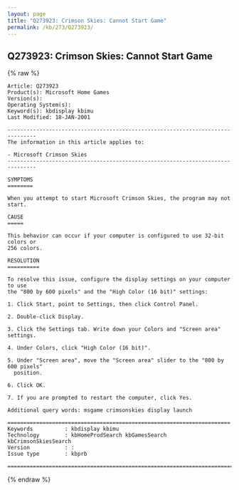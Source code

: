 ```yaml
---
layout: page
title: "Q273923: Crimson Skies: Cannot Start Game"
permalink: /kb/273/Q273923/
---
```


## Q273923: Crimson Skies: Cannot Start Game

{% raw %}

	Article: Q273923
	Product(s): Microsoft Home Games
	Version(s): 
	Operating System(s): 
	Keyword(s): kbdisplay kbimu
	Last Modified: 18-JAN-2001
	
	-------------------------------------------------------------------------------
	The information in this article applies to:
	
	- Microsoft Crimson Skies 
	-------------------------------------------------------------------------------
	
	SYMPTOMS
	========
	
	When you attempt to start Microsoft Crimson Skies, the program may not start.
	
	CAUSE
	=====
	
	This behavior can occur if your computer is configured to use 32-bit colors or
	256 colors.
	
	RESOLUTION
	==========
	
	To resolve this issue, configure the display settings on your computer to use
	the "800 by 600 pixels" and the "High Color (16 bit)" settings:
	
	1. Click Start, point to Settings, then click Control Panel.
	
	2. Double-click Display.
	
	3. Click the Settings tab. Write down your Colors and "Screen area" settings.
	
	4. Under Colors, click "High Color (16 bit)".
	
	5. Under "Screen area", move the "Screen area" slider to the "800 by 600 pixels"
	  position.
	
	6. Click OK.
	
	7. If you are prompted to restart the computer, click Yes.
	
	Additional query words: msgame crimsonskies display launch
	
	======================================================================
	Keywords          : kbdisplay kbimu 
	Technology        : kbHomeProdSearch kbGamesSearch kbCrimsonSkiesSearch
	Version           : :
	Issue type        : kbprb
	
	=============================================================================
	

{% endraw %}
